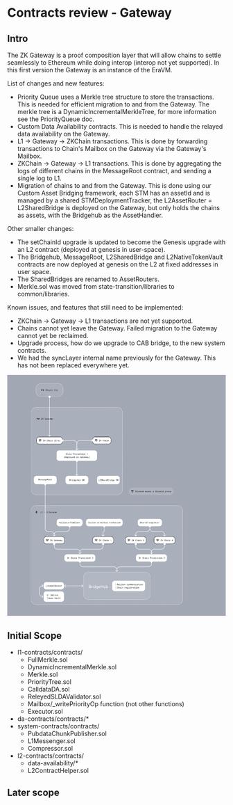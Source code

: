 # Contracts review - Gateway

## Intro

The ZK Gateway is a proof composition layer that will allow chains to settle seamlessly to Ethereum while doing interop (interop not yet supported). In this first version the Gateway is an instance of the EraVM.

List of changes and new features:

- Priority Queue uses a Merkle tree structure to store the transactions. This is needed for efficient migration to and from the Gateway. The merkle tree is a DynamicIncrementalMerkleTree, for more information see the PriorityQueue doc.
- Custom Data Availability contracts. This is needed to handle the relayed data availability on the Gateway.
- L1 -> Gateway -> ZKChain transactions. This is done by forwarding transactions to Chain's Mailbox on the Gateway via the Gateway's Mailbox.
- ZKChain -> Gateway -> L1 transactions. This is done by aggregating the logs of different chains in the MessageRoot contract, and sending a single log to L1.
- Migration of chains to and from the Gateway. This is done using our Custom Asset Bridging framework, each STM has an assetId and is managed by a shared STMDeploymentTracker, the L2AssetRouter = L2SharedBridge is deployed on the Gateway, but only holds the chains as assets, with the Bridgehub as the AssetHandler.

Other smaller changes:

- The setChainId upgrade is updated to become the Genesis upgrade with an L2 contract (deployed at genesis in user-space).
- The Bridgehub, MessageRoot, L2SharedBridge and L2NativeTokenVault contracts are now deployed at genesis on the L2 at fixed addresses in user space.
- The SharedBridges are renamed to AssetRouters.
- Merkle.sol was moved from state-transition/libraries to common/libraries.

Known issues, and features that still need to be implemented:

- ZKChain -> Gateway -> L1 transactions are not yet supported.
- Chains cannot yet leave the Gateway. Failed migration to the Gateway cannot yet be reclaimed.
- Upgrade process, how do we upgrade to CAB bridge, to the new system contracts.
- We had the syncLayer internal name previously for the Gateway. This has not been replaced everywhere yet.

![Untitled](./Hyperchain-scheme.png)

## Initial Scope

- l1-contracts/contracts/
  - FullMerkle.sol
  - DynamicIncrementalMerkle.sol
  - Merkle.sol
  - PriorityTree.sol
  - CalldataDA.sol
  - ReleyedSLDAValidator.sol
  - Mailbox/\_writePriorityOp function (not other functions)
  - Executor.sol
- da-contracts/contracts/\*
- system-contracts/contracts/
  - PubdataChunkPublisher.sol
  - L1Messenger.sol
  - Compressor.sol
- l2-contracts/contracts/
  - data-availability/\*
  - L2ContractHelper.sol

## Later scope
